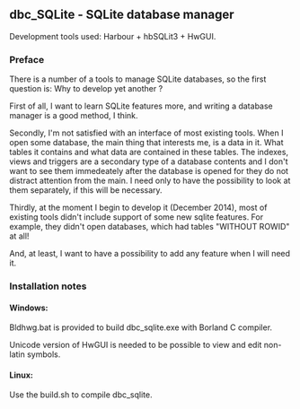 ## dbc_SQLite - SQLite database manager

Development tools used: Harbour + hbSQLit3 + HwGUI.

### Preface

There is a number of a tools to manage SQLite databases, so the first question is:
  Why to develop yet another ?

   First of all, I want to learn SQLite features more, and writing a database manager is
a good method, I think.

   Secondly, I'm not satisfied with an interface of most existing tools. When I open some
database, the main thing that interests me, is a data in it. What tables it contains and
what data are contained in these tables. The indexes, views and triggers are a secondary
type of a database contents and I don't want to see them immedeately after the database
is opened for they do not distract attention from the main. I need only to have the
possibility to look at them separately, if this will be necessary.

   Thirdly, at the moment I begin to develop it (December 2014), most of existing tools didn't include
support of some new sqlite features. For example, they didn't open databases, which had tables
"WITHOUT ROWID" at all!

   And, at least, I want to have a possibility to add any feature when I will need it.

### Installation notes
#### Windows:

Bldhwg.bat is provided to build dbc_sqlite.exe with Borland C compiler.

Unicode version of HwGUI is needed to be possible to view and edit non-latin symbols.

#### Linux:

Use the build.sh to compile dbc_sqlite.
